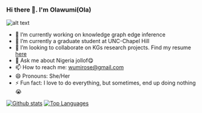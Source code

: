 ### Hi there 👋. I'm Olawumi(Ola)

![alt text](http://url/to/img.png)

- 🔭 I’m currently working on knowledge graph edge inference
- 🌱 I’m currently a graduate student at UNC-Chapel Hill
- 👯 I’m looking to collaborate on KGs research projects. Find my resume [here](https://drive.google.com/file/d/1-I-oCEFc5_9tn_O3y_fzq3OB6J5i8Bqk/view?usp=sharing)
- 💬 Ask me about Nigeria jollof😋
- 📫 How to reach me: wumirose@gmail.com
- 😄 Pronouns: She/Her
- ⚡ Fun fact: I love to do everything, but sometimes, end up doing nothing😭

[![Github stats](https://github-readme-stats.vercel.app/api?username=wumirose)](https://github.com/wumirose/github-readme-stats)
[![Top Languages](https://github-readme-stats.vercel.app/api/top-langs/?username=wumirose)](https://github.com/wumirose/github-readme-stats)
